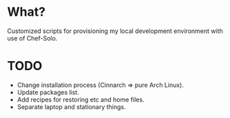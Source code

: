 What?
====

Customized scripts for provisioning my local development environment with use of Chef-Solo.


TODO
====

- Change installation process (Cinnarch => pure Arch Linux).
- Update packages list.
- Add recipes for restoring etc and home files.
- Separate laptop and stationary things.
